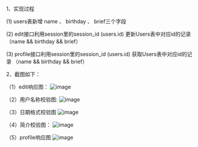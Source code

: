 1、实现过程

  (1) users表新增 name 、 birthday 、 brief三个字段
  
  (2) edit接口利用session里的session_id (users.id) 更新Users表中对应id的记录（name && birthday && brief）
  
  (3) profile接口利用session里的session_id (users.id) 获取Users表中对应id的记录 （name && birthday && brief）


2、截图如下：

  （1）edit响应图：
    ![image](https://github.com/root-lzq/go_homework/assets/83163569/89c99ce8-08af-4159-b9b3-03e49bcca5b4)
  
  （2）用户名称校验图:
    ![image](https://github.com/root-lzq/go_homework/assets/83163569/bb06120e-6a52-4f0b-b568-ae0bd98be4dc)
  
  （3）日期格式校验图
    ![image](https://github.com/root-lzq/go_homework/assets/83163569/b2da2550-d289-43b8-991d-d17516fca3fa)
  
  （4）简介校验图：
    ![image](https://github.com/root-lzq/go_homework/assets/83163569/8bd5431a-615a-4720-a43c-0ba7ae77d361)
  
  （5）profile响应图
    ![image](https://github.com/root-lzq/go_homework/assets/83163569/44b7ff4e-39ae-4140-af0d-274433c370fd)
